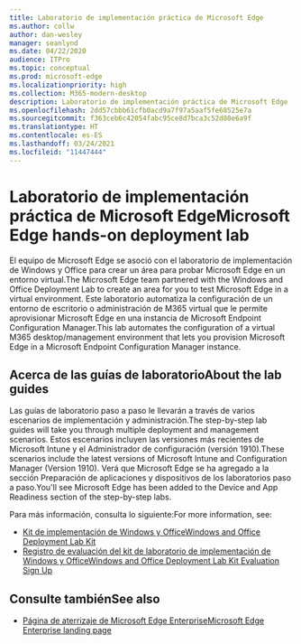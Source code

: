 ```yaml
---
title: Laboratorio de implementación práctica de Microsoft Edge
ms.author: collw
author: dan-wesley
manager: seanlynd
ms.date: 04/22/2020
audience: ITPro
ms.topic: conceptual
ms.prod: microsoft-edge
ms.localizationpriority: high
ms.collection: M365-modern-desktop
description: Laboratorio de implementación práctica de Microsoft Edge
ms.openlocfilehash: 2dd57cbbb61cfb0acd9a7f97a5aaf5fe68525e7a
ms.sourcegitcommit: f363ceb6c42054fabc95ce8d7bca3c52d80e6a9f
ms.translationtype: HT
ms.contentlocale: es-ES
ms.lasthandoff: 03/24/2021
ms.locfileid: "11447444"
---
```

# <a name="microsoft-edge-hands-on-deployment-lab"></a><span data-ttu-id="09e78-103">Laboratorio de implementación práctica de Microsoft Edge</span><span class="sxs-lookup"><span data-stu-id="09e78-103">Microsoft Edge hands-on deployment lab</span></span>

<span data-ttu-id="09e78-104">El equipo de Microsoft Edge se asoció con el laboratorio de implementación de Windows y Office para crear un área para probar Microsoft Edge en un entorno virtual.</span><span class="sxs-lookup"><span data-stu-id="09e78-104">The Microsoft Edge team partnered with the Windows and Office Deployment Lab to create an area for you to test Microsoft Edge in a virtual environment.</span></span> <span data-ttu-id="09e78-105">Este laboratorio automatiza la configuración de un entorno de escritorio o administración de M365 virtual que le permite aprovisionar Microsoft Edge en una instancia de Microsoft Endpoint Configuration Manager.</span><span class="sxs-lookup"><span data-stu-id="09e78-105">This lab automates the configuration of a virtual M365 desktop/management environment that lets you provision Microsoft Edge in a Microsoft Endpoint Configuration Manager instance.</span></span>

## <a name="about-the-lab-guides"></a><span data-ttu-id="09e78-106">Acerca de las guías de laboratorio</span><span class="sxs-lookup"><span data-stu-id="09e78-106">About the lab guides</span></span>

<span data-ttu-id="09e78-107">Las guías de laboratorio paso a paso le llevarán a través de varios escenarios de implementación y administración.</span><span class="sxs-lookup"><span data-stu-id="09e78-107">The step-by-step lab guides will take you through multiple deployment and management scenarios.</span></span> <span data-ttu-id="09e78-108">Estos escenarios incluyen las versiones más recientes de Microsoft Intune y el Administrador de configuración (versión 1910).</span><span class="sxs-lookup"><span data-stu-id="09e78-108">These scenarios include the latest versions of Microsoft Intune and Configuration Manager (Version 1910).</span></span> <span data-ttu-id="09e78-109">Verá que Microsoft Edge se ha agregado a la sección Preparación de aplicaciones y dispositivos de los laboratorios paso a paso.</span><span class="sxs-lookup"><span data-stu-id="09e78-109">You'll see Microsoft Edge has been added to the Device and App Readiness section of the step-by-step labs.</span></span>

<span data-ttu-id="09e78-110">Para más información, consulta lo siguiente:</span><span class="sxs-lookup"><span data-stu-id="09e78-110">For more information, see:</span></span>

- [<span data-ttu-id="09e78-111">Kit de implementación de Windows y Office</span><span class="sxs-lookup"><span data-stu-id="09e78-111">Windows and Office Deployment Lab Kit</span></span>](/microsoft-365/enterprise/modern-desktop-deployment-and-management-lab?view=o365-worldwide)
- [<span data-ttu-id="09e78-112">Registro de evaluación del kit de laboratorio de implementación de Windows y Office</span><span class="sxs-lookup"><span data-stu-id="09e78-112">Windows and Office Deployment Lab Kit Evaluation Sign Up</span></span>](https://www.microsoft.com/evalcenter/evaluate-lab-kit)

## <a name="see-also"></a><span data-ttu-id="09e78-113">Consulte también</span><span class="sxs-lookup"><span data-stu-id="09e78-113">See also</span></span>

- [<span data-ttu-id="09e78-114">Página de aterrizaje de Microsoft Edge Enterprise</span><span class="sxs-lookup"><span data-stu-id="09e78-114">Microsoft Edge Enterprise landing page</span></span>](https://aka.ms/EdgeEnterprise)